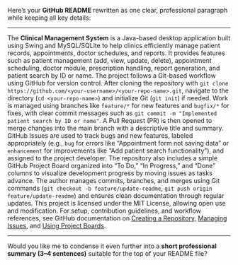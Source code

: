 Here’s your **GitHub README** rewritten as one clear, professional paragraph while keeping all key details:

---

The **Clinical Management System** is a Java-based desktop application built using Swing and MySQL/SQLite to help clinics efficiently manage patient records, appointments, doctor schedules, and reports. It provides features such as patient management (add, view, update, delete), appointment scheduling, doctor module, prescription handling, report generation, and patient search by ID or name. The project follows a Git-based workflow using GitHub for version control. After cloning the repository with `git clone https://github.com/<your-username>/<your-repo-name>.git`, navigate to the directory (`cd <your-repo-name>`) and initialize Git (`git init`) if needed. Work is managed using branches like `feature/*` for new features and `bugfix/*` for fixes, with clear commit messages such as `git commit -m "Implemented patient search by ID or name"`. A Pull Request (PR) is then opened to merge changes into the main branch with a descriptive title and summary. GitHub Issues are used to track bugs and new features, labeled appropriately (e.g., `bug` for errors like “Appointment form not saving data” or `enhancement` for improvements like “Add patient search functionality”), and assigned to the project developer. The repository also includes a simple GitHub Project Board organized into “To Do,” “In Progress,” and “Done” columns to visualize development progress by moving issues as tasks advance. The author manages commits, branches, and merges using Git commands (`git checkout -b feature/update-readme`, `git push origin feature/update-readme`) and ensures clean documentation through regular updates. This project is licensed under the MIT License, allowing open use and modification. For setup, contribution guidelines, and workflow references, see GitHub documentation on [Creating a Repository](https://docs.github.com/en/repositories/creating-and-managing-repositories/creating-a-new-repository), [Managing Issues](https://docs.github.com/en/issues/tracking-your-work-with-issues/managing-issues-and-pull-requests), and [Using Project Boards](https://docs.github.com/en/issues/organizing-your-work-with-project-boards/managing-project-boards).

---

Would you like me to condense it even further into a **short professional summary (3–4 sentences)** suitable for the top of your README file?
